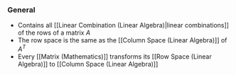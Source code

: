 ### General
- Contains all [[Linear Combination (Linear Algebra)|linear combinations]] of the rows of a matrix $A$
- The row space is the same as the [[Column Space (Linear Algebra)]] of $A^T$
- Every [[Matrix (Mathematics)]] transforms its [[Row Space (Linear Algebra)]] to [[Column Space (Linear Algebra)]]